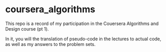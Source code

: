 coursera_algorithms
===================
This repo is a record of my participation in the Couersera Algorithms and Design course (pt 1). 

In it, you will the translation of pseudo-code in the lectures to actual code, as well as my answers to the problem sets.
